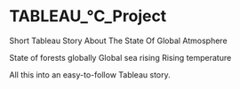 # TABLEAU_°C_Project
Short Tableau Story About The State Of Global Atmosphere 

State of forests globally
Global sea rising
Rising temperature

All this into an easy-to-follow Tableau story. 
